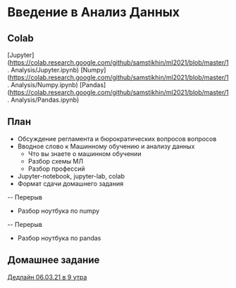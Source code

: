# Введение в Анализ Данных

## Colab
[Jupyter](https://colab.research.google.com/github/samstikhin/ml2021/blob/master/1. Analysis/Jupyter.ipynb)
[Numpy](https://colab.research.google.com/github/samstikhin/ml2021/blob/master/1. Analysis/Numpy.ipynb)
[Pandas](https://colab.research.google.com/github/samstikhin/ml2021/blob/master/1. Analysis/Pandas.ipynb)


## План
* Обсуждение регламента и бюрократических вопросов вопросов
* Вводное слово к Машинному обучению и анализу данных
  * Что вы знаете о машинном обучении
  * Разбор схемы МЛ
  * Разбор профессий
* Jupyter-notebook, jupyter-lab, colab
* Формат сдачи домашнего задания

-- Перерыв

* Разбор ноутбука по numpy

-- Перерыв

* Разбор ноутбука по pandas

## Домашнее задание
[Дедлайн 06.03.21 в 9 утра](https://ulearn.me/course/ml/Blizhayshiy_element_ef79fa15-8f2b-4533-af9e-71521008b9b2)
